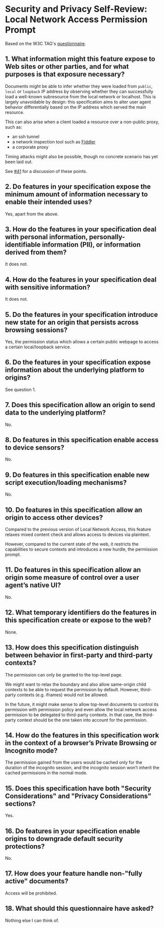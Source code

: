 # Security and Privacy Self-Review: Local Network Access Permission Prompt

Based on the W3C TAG's
[questionnaire](https://www.w3.org/TR/security-privacy-questionnaire/).

## 1. What information might this feature expose to Web sites or other parties, and for what purposes is that exposure necessary?

Documents might be able to infer whether they were loaded from `public`,
`local` or `loopback` IP address by observing whether they can successfully load
a well-known subresource from the local network or localhost. This is largely
unavoidable by design: this specification aims to alter user agent behavior
differentially based on the IP address which served the main resource.

This can also arise when a client loaded a resource over a non-public proxy,
such as:

* an ssh tunnel
* a network inspection tool such as [Fiddler](https://telerik.com/fiddler)
* a corporate proxy

Timing attacks might also be possible, though no concrete scenario has yet been
laid out.

See [#41](https://github.com/WICG/local-network-access/issues/41) for a
discussion of these points.

## 2. Do features in your specification expose the minimum amount of information necessary to enable their intended uses? 

Yes, apart from the above.

## 3. How do the features in your specification deal with personal information, personally-identifiable information (PII), or information derived from them?

It does not.

## 4. How do the features in your specification deal with sensitive information?

It does not.

## 5. Do the features in your specification introduce new state for an origin that persists across browsing sessions?

Yes, the permission status which allows a certain public webpage to access a
certain local/loopback service.

## 6. Do the features in your specification expose information about the underlying platform to origins?

See question 1.

## 7. Does this specification allow an origin to send data to the underlying platform?

No.

## 8. Do features in this specification enable access to device sensors?

No.

## 9. Do features in this specification enable new script execution/loading mechanisms?

No.

## 10. Do features in this specification allow an origin to access other devices?

Compared to the previous version of Local Network Access, this feature relaxes
mixed content check and allows access to devices via plaintext.

However, compared to the current state of the web, it restricts the capabilities
to secure contexts and introduces a new hurdle, the permission prompt.

## 11. Do features in this specification allow an origin some measure of control over a user agent’s native UI?

No.

## 12. What temporary identifiers do the features in this specification create or expose to the web?

None.

## 13. How does this specification distinguish between behavior in first-party and third-party contexts?

The permission can only be granted to the top-level page.

We might want to relax the boundary and also allow same-origin child contexts to
be able to request the permission by default. However, third-party contexts (e.g. iframes) would
not be allowed.

In the future, it might make sense to allow top-level documents to control its
permission with permission policy and even allow the local network access
permission to be delegated to third-party contexts. In that case, the third-party
context should be the one taken into account for the permission.

## 14. How do the features in this specification work in the context of a browser’s Private Browsing or Incognito mode?

The permission gained from the users would be cached only for the duration of the
incognito session, and the incognito session won’t inherit the cached permissions
in the normal mode.

## 15. Does this specification have both "Security Considerations" and "Privacy Considerations" sections?

Yes.

## 16. Do features in your specification enable origins to downgrade default security protections?

No.

## 17. How does your feature handle non-"fully active" documents?

Access will be prohibited.

## 18. What should this questionnaire have asked?

Nothing else I can think of.

